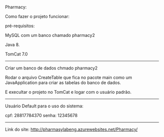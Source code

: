 Pharmacy:

Como fazer o projeto funcionar:

pré-requisitos:

MySQL com um banco chamado pharmacy2

Java 8.

TomCat 7.0

--------------------------------------

Criar um banco de dados chmado pharmacy2

Rodar o arquivo CreateTable que fica no pacote main  como um JavaApplication
para criar as tabelas do banco de dados.

E execultar o projeto no TomCat e logar com o usuário padrão.

-------------------------------------

Usuário Default para o uso do sistema:

cpf:   28817784370
senha: 12345678

-------------------------------------

Link do site: http://pharmasylabeng.azurewebsites.net/Pharmacy/
